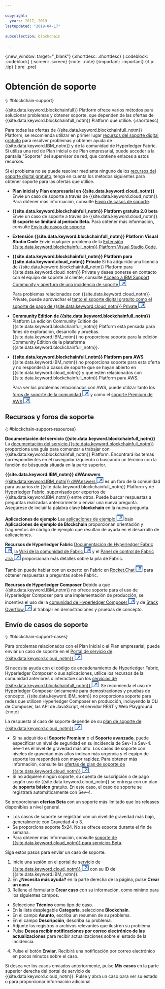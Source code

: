 ```yaml
---

copyright:
  years: 2017, 2019
lastupdated: "2019-04-17"

subcollection: blockchain

---
```


{:new_window: target="_blank"}
{:shortdesc: .shortdesc}
{:codeblock: .codeblock}
{:screen: .screen}
{:note: .note}
{:important: .important}
{:tip: .tip}
{:pre: .pre}

# Obtención de soporte
{: #blockchain-support}

{{site.data.keyword.blockchainfull}} Platform ofrece varios métodos para solucionar problemas y obtener soporte, que dependen de las ofertas de {{site.data.keyword.blockchainfull_notm}} Platform que utilice.
{:shortdesc}

Para todas las ofertas de {{site.data.keyword.blockchainfull_notm}} Platform, se recomienda utilizar en primer lugar [recursos del soporte digital gratuito](/docs/services/blockchain/ibmblockchain_support.html#blockchain-support-resources) para resolver problemas y obtener ayuda de {{site.data.keyword.IBM_notm}} y de la comunidad de Hyperledger Fabric. Si utiliza una red de Plan inicial o de Plan empresarial, puede acceder a la pantalla "Soporte" del supervisor de red, que contiene enlaces a estos recursos.

Si el problema no se puede resolver mediante ninguno de los [recursos del soporte digital gratuito](/docs/services/blockchain/ibmblockchain_support.html#blockchain-support-resources), tenga en cuenta los métodos siguientes para obtener soporte para las ofertas que utilice.
- **Plan inicial y Plan empresarial en {{site.data.keyword.cloud_notm}}**
  Envíe un caso de soporte a través de {{site.data.keyword.cloud_notm}}. Para obtener más información, consulte
[Envío de casos de soporte](/docs/services/blockchain/ibmblockchain_support.html#blockchain-support-cases).

- **{{site.data.keyword.blockchainfull_notm}} Platform gratuita 2.0 beta**
  Envíe un caso de soporte a través de {{site.data.keyword.cloud_notm}}. **El soporte se limitará al periodo Beta.** Para obtener más información, consulte
[Envío de casos de soporte](/docs/services/blockchain/ibmblockchain_support.html#blockchain-support-cases).

- **Extensión {{site.data.keyword.blockchainfull_notm}} Platform Visual Studio Code**
    Envíe cualquier problema de la [Extensión {{site.data.keyword.blockchainfull_notm}} Platform Visual Studio Code](https://github.com/IBM-Blockchain/blockchain-vscode-extension/issues "Extensión {{site.data.keyword.blockchainfull_notm}} Platform Visual Studio Code").

- **{{site.data.keyword.blockchainfull_notm}} Platform para {{site.data.keyword.cloud_notm}} Private**
  Si ha adquirido una licencia de {{site.data.keyword.blockchainfull_notm}} Platform para {{site.data.keyword.cloud_notm}} Private y desea ponerse en contacto con el equipo de soporte al cliente, consulte [Acceso a IBM Support Community y apertura de una incidencia de soporte ![Icono de enlace externo](images/external_link.svg "Icono de enlace externo")](http://www.ibm.com/support/docview.wss?uid=ibm10740041 "Soporte de {{site.data.keyword.blockchainfull_notm}} Platform para {{site.data.keyword.cloud_notm}} Private").

  Para problemas relacionados con {{site.data.keyword.cloud_notm}} Private, puede aprovechar el [tanto el soporte digital gratuito como el soporte de pago de {{site.data.keyword.cloud_notm}} Private
![Icono de enlace externo](images/external_link.svg "Icono de enlace externo")](https://www.ibm.com/developerworks/community/blogs/fe25b4ef-ea6a-4d86-a629-6f87ccf4649e/entry/Learn_more_about_IBM_Cloud_Private_Support?lang=en_us "Soporte de IBM Cloud privado").

- **Community Edition de {{site.data.keyword.blockchainfull_notm}}** Platform
  La edición Community Edition de {{site.data.keyword.blockchainfull_notm}} Platform está pensada para fines de exploración, desarrollo y pruebas. {{site.data.keyword.IBM_notm}} no proporciona soporte para la edición Community Edition de la plataforma {{site.data.keyword.blockchainfull_notm}}.

- **{{site.data.keyword.blockchainfull_notm}} Platform para AWS**
  {{site.data.keyword.IBM_notm}} no proporciona soporte para esta oferta y no responderá a casos de soporte que se hayan abierto en
{{site.data.keyword.cloud_notm}} y que estén relacionados con {{site.data.keyword.blockchainfull_notm}} Platform para AWS.

  Para ver los problemas relacionados con AWS, puede utilizar tanto los
[foros de soporte de la comunidad
![Icono de enlace externo](images/external_link.svg "Icono de enlace externo")](https://forums.aws.amazon.com/index.jspa "Foros de soporte de la comunidad de AWS") y como el
[soporte Premium de AWS
![Icono de enlace externo](images/external_link.svg "Icono de enlace externo")](https://aws.amazon.com/premiumsupport/ "soporte Premium de AWS").

## Recursos y foros de soporte
{: #blockchain-support-resources}

**Documentación del servicio {{site.data.keyword.blockchainfull_notm}}**
  La [documentación del servicio {{site.data.keyword.blockchainfull_notm}}](/docs/services/blockchain/index.html#get-started-ibp) proporciona una guía para comenzar a trabajar con {{site.data.keyword.blockchainfull_notm}} Platform. Encontrará los temas correspondientes en el navegador izquierdo o buscando un término con la función de búsqueda situada en la parte superior.

**{{site.data.keyword.IBM_notm}} dWAnswers** [{{site.data.keyword.IBM_notm}} dWAnswers ![Icono de enlace externo](images/external_link.svg "Icono de enlace externo")](https://developer.ibm.com/answers/smartspace/blockchain/index.html "Preguntas y respuestas en el espacio de Blockchain") es un foro de la comunidad para usuarios de {{site.data.keyword.blockchainfull_notm}} Platform y de Hyperledger Fabric, supervisado por expertos de {{site.data.keyword.IBM_notm}} entre otros. Puede buscar respuestas a preguntas realizadas anteriormente o enviar una nueva pregunta. Asegúrese de incluir la palabra clave **blockchain** en la nueva pregunta.

**Aplicaciones de ejemplo**
Las [aplicaciones de ejemplo
![Icono de enlace externo](images/external_link.svg "Icono de enlace externo")](https://github.com/ibm-blockchain "Aplicaciones de ejemplo de IBM Blockchain") bajo
**Aplicaciones de ejemplo de Blockchain** proporcionan orientación y fragmentos de código de ejemplo que resultan de ayuda en el desarrollo de aplicaciones.

**Recursos de Hyperledger Fabric**
  [Documentación de Hyperledger Fabric
![Icono de enlace externo](images/external_link.svg "Icono de enlace externo")](https://hyperledger-fabric.readthedocs.io/en/release-1.4/ "Hyperledger Fabric"), la
[Wiki de la comunidad de Fabric
![Icono de enlace externo](images/external_link.svg "Icono de enlace externo")](https://wiki.hyperledger.org/display/fabric "Wiki de la comunidad de Fabric") y el
[Panel de control de Fabric Jira
![Icono de enlace externo](images/external_link.svg "Icono de enlace externo")](https://jira.hyperledger.org/secure/Dashboard.jspa?selectPageId=10104 "Panel de control de Fabric Jira") proporcionan más detalles sobre la pila de Fabric.

  También puede hablar con un experto en Fabric en
[Rocket.Chat ![Icono de enlace externo](images/external_link.svg "Icono de enlace externo")](https://chat.hyperledger.org/channel/fabric "Canal Rocket.Chat de Fabric") para obtener respuestas a preguntas sobre Fabric.

**Recursos de Hyperledger Composer**
Debido a que {{site.data.keyword.IBM_notm}} no ofrece soporte para el uso de Hyperledger Composer para una implementación de producción, se incentiva el uso de la [comunidad de Hyperledger Composer ![Icono de enlace externo](images/external_link.svg "Icono de enlace externo")](https://chat.hyperledger.org/channel/composer "Comunidad de Hyperledger Composer") y de
[Stack Overflow ![Icono de enlace externo](images/external_link.svg "Icono de enlace externo")](https://stackoverflow.com/questions/tagged/hyperledger-composer "Preguntas de Stack Overflow etiquetadas con [hyperleder-composer]") al trabajar en demostraciones y pruebas de concepto.

## Envío de casos de soporte
{: #blockchain-support-cases}

Para problemas relacionados con el Plan Inicial o el Plan empresarial, puede enviar un caso de soporte en el
[Portal de servicio de {{site.data.keyword.cloud_notm}}
![Icono de enlace externo](images/external_link.svg "Icono de enlace externo")](https://cloud.ibm.com/unifiedsupport/supportcenter "Soporte").

Si necesita ayuda con el código de encadenamiento de Hyperledger Fabric, Hyperledger Composer o sus aplicaciones, utilice los recursos de la comunidad anteriores o interactúe con los [servicios de {{site.data.keyword.blockchainfull_notm}} ![Icono de enlace externo](images/external_link.svg "Icono de enlace externo")](https://www.ibm.com/blockchain/services "Convertir su estrategia de blockchain en resultados empresariales con servicios de {{site.data.keyword.blockchainfull_notm}}"). Se recomienda el uso de Hyperledger Composer únicamente para demostraciones y pruebas de concepto. {{site.data.keyword.IBM_notm}} no proporciona soporte para redes que utilicen Hyperledger Composer en producción, incluyendo la CLI de Composer, las API de JavaScript, el servidor REST y Web Playground.
{:note}

La respuesta al caso de soporte depende de su [plan de soporte de {{site.data.keyword.cloud_notm}} ![Icono de enlace externo](images/external_link.svg "Icono de enlace externo")](https://cloud.ibm.com/docs/get-support/index.html#support-plans "Planes de soporte").

- Si ha adquirido el **Soporte Premium** o el **Soporte avanzado**, puede especificar un nivel de seguridad en su incidencia de Sev-1 a Sev-4. Sev-1 es el nivel de gravedad más alto. Los casos de soporte con niveles de gravedad más altos indican más urgencia y el equipo de soporte los responderá con mayor rapidez. Para obtener más información, consulte las [ofertas de plan de soporte de {{site.data.keyword.cloud_notm}} ![Icono de enlace externo](images/external_link.svg "Icono de enlace externo")](https://cloud.ibm.com/docs/get-support/index.html#support-plans "Planes de soporte").  
- Si no adquiere ningún soporte, su cuenta de suscripción o de pago según uso de
{{site.data.keyword.cloud_notm}} se entrega con un plan de **soporte básico** gratuito. En este caso, el caso de soporte se registrará automáticamente con Sev-4.

Se proporcionan **ofertas Beta** con un soporte más limitado que los releases disponibles a nivel general.
- Los casos de soporte se registran con un nivel de gravedad más bajo, generalmente con Gravedad 4 o 3.
- Se proporciona soporte 5x24. No se ofrece soporte durante el fin de semana.
- Para obtener más información, consulte [soporte de {{site.data.keyword.cloud_notm}} para servicios Beta](https://cloud.ibm.com/docs/get-support/servicessupport.html#support-different-services "servicio {{site.data.keyword.IBM_notm}} Beta").

Siga estos pasos para enviar un caso de soporte.

1. Inicie una sesión en el [portal de servicio de {{site.data.keyword.cloud_notm}} ![Icono de enlace externo](images/external_link.svg "Icono de enlace externo")](https://cloud.ibm.com/unifiedsupport/supportcenter "Soporte") con su ID de {{site.data.keyword.IBM_notm}}.
2. En **¿Necesita más ayuda?** en la parte derecha de la página, pulse **Crear un caso**.
3. Rellene el formulario **Crear caso** con su información, como mínimo para los siguientes campos.
  - Seleccione **Técnico** como tipo de caso.
  - En la lista desplegable **Categoría**, seleccione **Blockchain**.
  - En el campo **Asunto**, escriba un resumen de su problema.
  - En el campo **Descripción**, describa su problema.
  - Adjunte los registros o archivos relevantes que ilustren su problema.
  - Pulse **Desea recibir notificaciones por correo electrónico de las actualizaciones** para recibir actualizaciones sobre el estado de la incidencia.
4. Pulse el botón **Enviar**.  Recibirá una notificación por correo electrónico en pocos minutos sobre el caso.

Si desea ver los casos enviados anteriormente, pulse **Mis casos** en la parte superior derecha del portal de servicio de {{site.data.keyword.cloud_notm}}. Pulse y abra un caso para ver su estado o para proporcionar información adicional.
